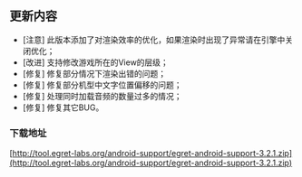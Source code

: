 ## 更新内容

* [注意] 此版本添加了对渲染效率的优化，如果渲染时出现了异常请在引擎中关闭优化；
* [改进] 支持修改游戏所在的View的层级；
* [修复] 修复部分情况下渲染出错的问题；
* [修复] 修复部分机型中文字位置偏移的问题；
* [修复] 处理同时加载音频的数量过多的情况；
* [修复] 修复其它BUG。

### 下载地址

[http://tool.egret-labs.org/android-support/egret-android-support-3.2.1.zip](http://tool.egret-labs.org/android-support/egret-android-support-3.2.1.zip)